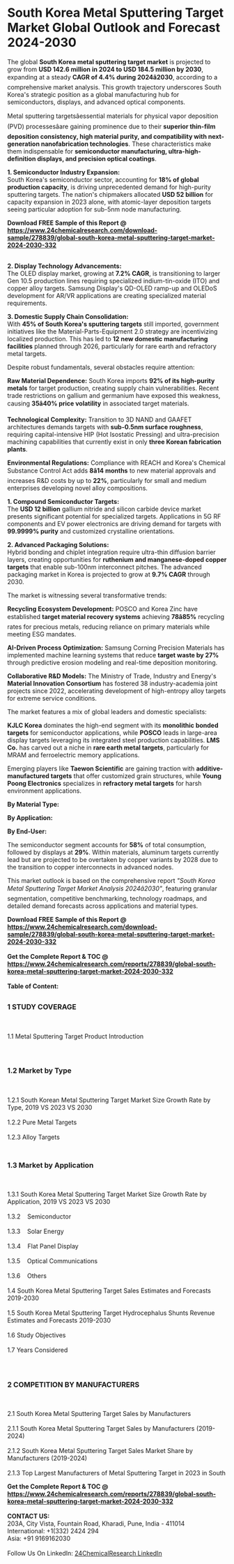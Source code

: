 <h1>South Korea Metal Sputtering Target  Market Global Outlook and Forecast 2024-2030</h1><p>The global <strong>South Korea metal sputtering target market</strong> is projected to grow from <strong>USD 142.6 million in 2024 to USD 184.5 million by 2030</strong>, expanding at a steady <strong>CAGR of 4.4% during 2024â2030</strong>, according to a comprehensive market analysis. This growth trajectory underscores South Korea's strategic position as a global manufacturing hub for semiconductors, displays, and advanced optical components.</p><p>Metal sputtering targetsâessential materials for physical vapor deposition (PVD) processesâare gaining prominence due to their <strong>superior thin-film deposition consistency, high material purity, and compatibility with next-generation nanofabrication technologies</strong>. These characteristics make them indispensable for <strong>semiconductor manufacturing, ultra-high-definition displays, and precision optical coatings</strong>.</p><p><strong>1. Semiconductor Industry Expansion:</strong><br>
South Korea's semiconductor sector, accounting for <strong>18% of global production capacity</strong>, is driving unprecedented demand for high-purity sputtering targets. The nation's chipmakers allocated <strong>USD 52 billion</strong> for capacity expansion in 2023 alone, with atomic-layer deposition targets seeing particular adoption for sub-5nm node manufacturing.</p><div><b>Download FREE Sample of this Report @ 
            <a href="https://www.24chemicalresearch.com/download-sample/278839/global-south-korea-metal-sputtering-target-market-2024-2030-332">
            https://www.24chemicalresearch.com/download-sample/278839/global-south-korea-metal-sputtering-target-market-2024-2030-332</a></b></div><br><p><strong>2. Display Technology Advancements:</strong><br>
The OLED display market, growing at <strong>7.2% CAGR</strong>, is transitioning to larger Gen 10.5 production lines requiring specialized indium-tin-oxide (ITO) and copper alloy targets. Samsung Display's QD-OLED ramp-up and OLEDoS development for AR/VR applications are creating specialized material requirements.</p><p><strong>3. Domestic Supply Chain Consolidation:</strong><br>
With <strong>45% of South Korea's sputtering targets</strong> still imported, government initiatives like the Material-Parts-Equipment 2.0 strategy are incentivizing localized production. This has led to <strong>12 new domestic manufacturing facilities</strong> planned through 2026, particularly for rare earth and refractory metal targets.</p><p>Despite robust fundamentals, several obstacles require attention:</p><p><strong>Raw Material Dependence:</strong> South Korea imports <strong>92% of its high-purity metals</strong> for target production, creating supply chain vulnerabilities. Recent trade restrictions on gallium and germanium have exposed this weakness, causing <strong>35â40% price volatility</strong> in associated target materials.</p><p><strong>Technological Complexity:</strong> Transition to 3D NAND and GAAFET architectures demands targets with <strong>sub-0.5nm surface roughness</strong>, requiring capital-intensive HIP (Hot Isostatic Pressing) and ultra-precision machining capabilities that currently exist in only <strong>three Korean fabrication plants</strong>.</p><p><strong>Environmental Regulations:</strong> Compliance with REACH and Korea's Chemical Substance Control Act adds <strong>8â14 months</strong> to new material approvals and increases R&amp;D costs by up to <strong>22%</strong>, particularly for small and medium enterprises developing novel alloy compositions.</p><p><strong>1. Compound Semiconductor Targets:</strong><br>
The <strong>USD 12 billion</strong> gallium nitride and silicon carbide device market presents significant potential for specialized targets. Applications in 5G RF components and EV power electronics are driving demand for targets with <strong>99.9999% purity</strong> and customized crystalline orientations.</p><p><strong>2. Advanced Packaging Solutions:</strong><br>
Hybrid bonding and chiplet integration require ultra-thin diffusion barrier layers, creating opportunities for <strong>ruthenium and manganese-doped copper targets</strong> that enable sub-100nm interconnect pitches. The advanced packaging market in Korea is projected to grow at <strong>9.7% CAGR</strong> through 2030.</p><p>The market is witnessing several transformative trends:</p><p><strong>Recycling Ecosystem Development:</strong> POSCO and Korea Zinc have established <strong>target material recovery systems</strong> achieving <strong>78â85%</strong> recycling rates for precious metals, reducing reliance on primary materials while meeting ESG mandates.</p><p><strong>AI-Driven Process Optimization:</strong> Samsung Corning Precision Materials has implemented machine learning systems that reduce <strong>target waste by 27%</strong> through predictive erosion modeling and real-time deposition monitoring.</p><p><strong>Collaborative R&amp;D Models:</strong> The Ministry of Trade, Industry and Energy's <strong>Material Innovation Consortium</strong> has fostered 38 industry-academia joint projects since 2022, accelerating development of high-entropy alloy targets for extreme service conditions.</p><p>The market features a mix of global leaders and domestic specialists:</p><p><strong>KJLC Korea</strong> dominates the high-end segment with its <strong>monolithic bonded targets</strong> for semiconductor applications, while <strong>POSCO</strong> leads in large-area display targets leveraging its integrated steel production capabilities. <strong>LMS Co.</strong> has carved out a niche in <strong>rare earth metal targets</strong>, particularly for MRAM and ferroelectric memory applications.</p><p>Emerging players like <strong>Taewon Scientific</strong> are gaining traction with <strong>additive-manufactured targets</strong> that offer customized grain structures, while <strong>Young Poong Electronics</strong> specializes in <strong>refractory metal targets</strong> for harsh environment applications.</p><p><strong>By Material Type:</strong></p><p><strong>By Application:</strong></p><p><strong>By End-User:</strong></p><p>The semiconductor segment accounts for <strong>58%</strong> of total consumption, followed by displays at <strong>29%</strong>. Within materials, aluminum targets currently lead but are projected to be overtaken by copper variants by 2028 due to the transition to copper interconnects in advanced nodes.</p><p>This market outlook is based on the comprehensive report <em>"South Korea Metal Sputtering Target Market Analysis 2024â2030"</em>, featuring granular segmentation, competitive benchmarking, technology roadmaps, and detailed demand forecasts across applications and material types.</p><div><b>Download FREE Sample of this Report @ 
            <a href="https://www.24chemicalresearch.com/download-sample/278839/global-south-korea-metal-sputtering-target-market-2024-2030-332">
            https://www.24chemicalresearch.com/download-sample/278839/global-south-korea-metal-sputtering-target-market-2024-2030-332</a></b></div><br><div><b>Get the Complete Report & TOC @ 
            <a href="https://www.24chemicalresearch.com/reports/278839/global-south-korea-metal-sputtering-target-market-2024-2030-332">
            https://www.24chemicalresearch.com/reports/278839/global-south-korea-metal-sputtering-target-market-2024-2030-332</a></b></div><br>
            <b>Table of Content:</b><p><h2><span style="font-size:16px"><strong>1 STUDY COVERAGE</strong></span></h2><br />
<p>1.1 Metal Sputtering Target  Product Introduction</p><br />
<h2><span style="font-size:16px"><strong>1.2 Market by Type</strong></span></h2><br />
<p>1.2.1 South Korean Metal Sputtering Target  Market Size Growth Rate by Type, 2019 VS 2023 VS 2030<br /><br />
1.2.2 Pure Metal Targets&nbsp;&nbsp; &nbsp;<br /><br />
1.2.3 Alloy Targets<br /><br />
<h2><span style="font-size:16px"><strong>1.3 Market by Application</strong></span></h2><br />
<p>1.3.1 South Korea Metal Sputtering Target  Market Size Growth Rate by Application, 2019 VS 2023 VS 2030<br /><br />
1.3.2&nbsp;&nbsp; &nbsp;Semiconductor<br /><br />
1.3.3&nbsp;&nbsp; &nbsp;Solar Energy<br /><br />
1.3.4&nbsp;&nbsp; &nbsp;Flat Panel Display<br /><br />
1.3.5&nbsp;&nbsp; &nbsp;Optical Communications<br /><br />
1.3.6&nbsp;&nbsp; &nbsp;Others<br /><br />
1.4 South Korea Metal Sputtering Target  Sales Estimates and Forecasts 2019-2030<br /><br />
1.5 South Korea Metal Sputtering Target  Hydrocephalus Shunts Revenue Estimates and Forecasts 2019-2030<br /><br />
1.6 Study Objectives<br /><br />
1.7 Years Considered</p><br />
<h2><span style="font-size:16px"><strong>2 COMPETITION BY MANUFACTURERS</strong></span></h2><br />
<p>2.1 South Korea Metal Sputtering Target  Sales by Manufacturers<br /><br />
2.1.1 South Korea Metal Sputtering Target  Sales by Manufacturers (2019-2024)<br /><br />
2.1.2 South Korea Metal Sputtering Target  Sales Market Share by Manufacturers (2019-2024)<br /><br />
2.1.3 Top Largest Manufacturers of Metal Sputtering Target  in 2023 in South </p><div><b>Get the Complete Report & TOC @ 
            <a href="https://www.24chemicalresearch.com/reports/278839/global-south-korea-metal-sputtering-target-market-2024-2030-332">
            https://www.24chemicalresearch.com/reports/278839/global-south-korea-metal-sputtering-target-market-2024-2030-332</a></b></div><br><b>CONTACT US:</b><br>
            203A, City Vista, Fountain Road, Kharadi, Pune, India - 411014<br>
            International: +1(332) 2424 294<br>
            Asia: +91 9169162030 <br><br>
            Follow Us On LinkedIn: <a href="https://www.linkedin.com/company/24chemicalresearch/">24ChemicalResearch LinkedIn</a>